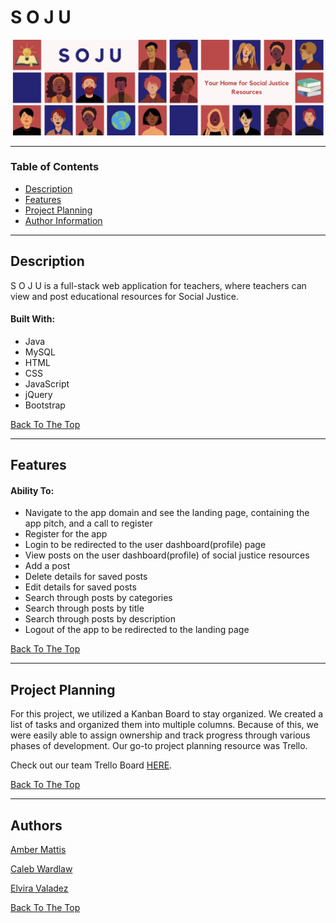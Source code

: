 # S O J U
<p align="center">
    <img src="src/main/webapp/img/SOJU.png" alt="S O J U">
</p>

---

### Table of Contents
- [Description](#description)
- [Features](#features)
- [Project Planning](#project-planning)
- [Author Information](#authors)

---

## Description
S O J U is a full-stack web application for teachers, where teachers can view and post educational resources for Social Justice.

#### Built With:
* Java
* MySQL
* HTML
* CSS
* JavaScript
* jQuery
* Bootstrap

[Back To The Top](#s-o-j-u)

---

## Features
#### Ability To:
* Navigate to the app domain and see the landing page, containing the app pitch, and a call to register
* Register for the app
* Login to be redirected to the user dashboard(profile) page
* View posts on the user dashboard(profile) of social justice resources
* Add a post
* Delete details for saved posts
* Edit details for saved posts
* Search through posts by categories
* Search through posts by title
* Search through posts by description
* Logout of the app to be redirected to the landing page

[Back To The Top](#s-o-j-u)

---

## Project Planning
For this project, we utilized a Kanban Board to stay organized. We created a list of tasks and organized them into multiple columns. Because of this, we were easily able to assign ownership and track progress through various phases of development. Our go-to project planning resource was Trello.

Check out our team Trello Board [HERE](https://trello.com/b/oPYStSsT/s-o-j-u-board).

[Back To The Top](#s-o-j-u)


---

## Authors
[Amber Mattis](https://github.com/AmberMattis)

[Caleb Wardlaw](https://github.com/CalebWardlaw)

[Elvira Valadez](https://github.com/elviravaladez)

[Back To The Top](#s-o-j-u)